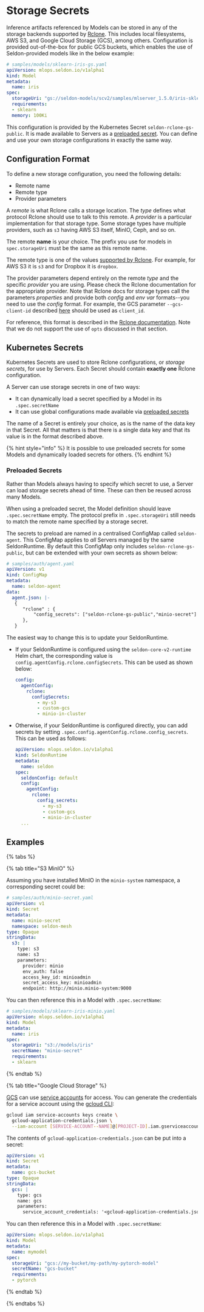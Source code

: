 # Storage Secrets

Inference artifacts referenced by Models can be stored in any of the storage backends supported
by [Rclone](https://rclone.org/). This includes local filesystems, AWS S3, and Google Cloud
Storage (GCS), among others. Configuration is provided out-of-the-box for public GCS buckets,
which enables the use of Seldon-provided models like in the below example:

```yaml
# samples/models/sklearn-iris-gs.yaml
apiVersion: mlops.seldon.io/v1alpha1
kind: Model
metadata:
  name: iris
spec:
  storageUri: "gs://seldon-models/scv2/samples/mlserver_1.5.0/iris-sklearn"
  requirements:
  - sklearn
  memory: 100Ki
```

This configuration is provided by the Kubernetes Secret `seldon-rclone-gs-public`.
It is made available to Servers as a [preloaded secret](#preloaded-secrets).
You can define and use your own storage configurations in exactly the same way.

## Configuration Format

To define a new storage configuration, you need the following details:
* Remote name
* Remote type
* Provider parameters

A _remote_ is what Rclone calls a storage location.
The _type_ defines what protocol Rclone should use to talk to this remote.
A _provider_ is a particular implementation for that storage type.
Some storage types have multiple providers, such as `s3` having AWS S3 itself, MinIO, Ceph, and so on.

The remote **name** is your choice.
The prefix you use for models in `spec.storageUri` must be the same as this remote name.

The remote type is one of the values [supported by Rclone](https://rclone.org/docs/).
For example, for AWS S3 it is `s3` and for Dropbox it is `dropbox`.

The provider parameters depend entirely on the remote _type_ and the specific _provider_ you are using.
Please check the Rclone documentation for the appropriate provider.
Note that Rclone docs for storage types call the parameters _properties_ and provide both _config_ and _env var_ formats--you need to use the _config_ format.
For example, the GCS parameter `--gcs-client-id` described [here](https://rclone.org/googlecloudstorage/#gcs-client-id) should be used as `client_id`.

For reference, this format is described in the [Rclone documentation](https://rclone.org/rc/#config-create).
Note that we do not support the use of `opts` discussed in that section.

## Kubernetes Secrets

Kubernetes Secrets are used to store Rclone configurations, or _storage secrets_, for use by Servers.
Each Secret should contain **exactly one** Rclone configuration.

A Server can use storage secrets in one of two ways:
* It can dynamically load a secret specified by a Model in its `.spec.secretName`
* It can use global configurations made available via [preloaded secrets](#preloaded-secrets)

The name of a Secret is entirely your choice, as is the name of the data key in that Secret.
All that matters is that there is a single data key and that its value is in the format described above.

{% hint style="info" %}
It is possible to use preloaded secrets for some Models and dynamically loaded secrets for others.
{% endhint %}

### Preloaded Secrets

Rather than Models always having to specify which secret to use, a Server can load storage secrets ahead of time.
These can then be reused across many Models.

When using a preloaded secret, the Model definition should leave `.spec.secretName` empty.
The protocol prefix in `.spec.storageUri` still needs to match the remote name specified by a storage secret.

The secrets to preload are named in a centralised ConfigMap called `seldon-agent`.
This ConfigMap applies to _all_ Servers managed by the same SeldonRuntime.
By default this ConfigMap only includes `seldon-rclone-gs-public`, but can be extended with your own secrets as shown below:

```yaml
# samples/auth/agent.yaml
apiVersion: v1
kind: ConfigMap
metadata:
  name: seldon-agent
data:
  agent.json: |-
   {
      "rclone" : {
          "config_secrets": ["seldon-rclone-gs-public","minio-secret"]
      },
   }
```

The easiest way to change this is to update your SeldonRuntime.
* If your SeldonRuntime is configured using the `seldon-core-v2-runtime` Helm chart, the corresponding value is `config.agentConfig.rclone.configSecrets`.
  This can be used as shown below:
  ```yaml
  config:
    agentConfig:
      rclone:
        configSecrets:
          - my-s3
          - custom-gcs
          - minio-in-cluster
  ```
* Otherwise, if your SeldonRuntime is configured directly, you can add secrets by setting `.spec.config.agentConfig.rclone.config_secrets`.
  This can be used as follows:
  ```yaml
  apiVersion: mlops.seldon.io/v1alpha1
  kind: SeldonRuntime
  metadata:
    name: seldon
  spec:
    seldonConfig: default
    config:
      agentConfig:
        rclone:
          config_secrets:
            - my-s3
            - custom-gcs
            - minio-in-cluster
    ...
  ```

## Examples

{% tabs %}

{% tab title="S3 MinIO" %}

Assuming you have installed MinIO in the `minio-system` namespace, a corresponding secret could be:

```yaml
# samples/auth/minio-secret.yaml
apiVersion: v1
kind: Secret
metadata:
  name: minio-secret
  namespace: seldon-mesh
type: Opaque
stringData:
  s3: |
    type: s3
    name: s3
    parameters:
      provider: minio
      env_auth: false
      access_key_id: minioadmin
      secret_access_key: minioadmin
      endpoint: http://minio.minio-system:9000
```

You can then reference this in a Model with `.spec.secretName`:

```yaml
# samples/models/sklearn-iris-minio.yaml
apiVersion: mlops.seldon.io/v1alpha1
kind: Model
metadata:
  name: iris
spec:
  storageUri: "s3://models/iris"
  secretName: "minio-secret"
  requirements:
  - sklearn
```
{% endtab %}

{% tab title="Google Cloud Storage" %}

[GCS](https://rclone.org/googlecloudstorage/) can use [service accounts](https://cloud.google.com/iam/docs/service-accounts) for access.
You can generate the credentials for a service account using the [gcloud CLI](https://cloud.google.com/sdk/gcloud/reference/iam/service-accounts/keys/create):

```bash
gcloud iam service-accounts keys create \
  gcloud-application-credentials.json \
  --iam-account [SERVICE-ACCOUNT--NAME]@[PROJECT-ID].iam.gserviceaccount.com
```

The contents of `gcloud-application-credentials.json` can be put into a secret:

```yaml
apiVersion: v1
kind: Secret
metadata:
  name: gcs-bucket
type: Opaque
stringData:
  gcs: |
    type: gcs
    name: gcs
    parameters:
      service_account_credentials: '<gcloud-application-credentials.json>'
```

You can then reference this in a Model with `.spec.secretName`:

```yaml
apiVersion: mlops.seldon.io/v1alpha1
kind: Model
metadata:
  name: mymodel
spec:
  storageUri: "gcs://my-bucket/my-path/my-pytorch-model"
  secretName: "gcs-bucket"
  requirements:
  - pytorch
```

{% endtab %}

{% endtabs %}
